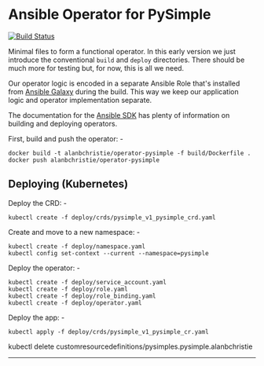 # Ansible Operator for PySimple

[![Build Status](https://travis-ci.org/alanbchristie/ansible-operator-PySimple.svg?branch=master)](https://travis-ci.org/alanbchristie/ansible-operator-PySimple)

Minimal files to form a functional operator. In this early version
we just introduce the conventional `build` and `deploy` directories.
There should be much more for testing but, for now, this is all we need.

Our operator logic is encoded in a separate Ansible Role that's
installed from [Ansible Galaxy] during the build. This way we keep our
application logic and operator implementation separate.
 
The documentation for the [Ansible SDK] has plenty of information on
building and deploying operators.  

First, build and push the operator: -

    docker build -t alanbchristie/operator-pysimple -f build/Dockerfile .
    docker push alanbchristie/operator-pysimple

## Deploying (Kubernetes)

Deploy the CRD: -

    kubectl create -f deploy/crds/pysimple_v1_pysimple_crd.yaml

Create and move to a new namespace: -

    kubectl create -f deploy/namespace.yaml
    kubectl config set-context --current --namespace=pysimple
    
Deploy the operator: -

    kubectl create -f deploy/service_account.yaml
    kubectl create -f deploy/role.yaml
    kubectl create -f deploy/role_binding.yaml
    kubectl create -f deploy/operator.yaml

Deploy the app: -

    kubectl apply -f deploy/crds/pysimple_v1_pysimple_cr.yaml
 
kubectl delete customresourcedefinitions/pysimples.pysimple.alanbchristie

---

[ansible galaxy]: https://galaxy.ansible.com/alanbchristie/pysimple
[ansible sdk]: https://github.com/operator-framework/operator-sdk/blob/master/doc/ansible/user-guide.md
